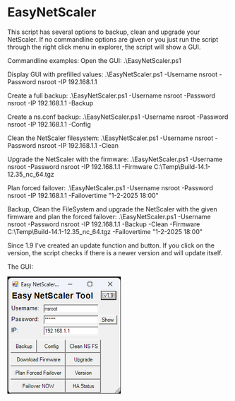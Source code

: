 # EasyNetScaler

This script has several options to backup, clean and upgrade your NetScaler. If no commandline options are given or you just run the script through the right click menu in explorer, the script will show a GUI.

Commandline examples:
Open the GUI: .\EasyNetScaler.ps1

Display GUI with prefilled values: .\EasyNetScaler.ps1 -Username nsroot -Password nsroot -IP 192.168.1.1

Create a full backup: .\EasyNetScaler.ps1 -Username nsroot -Password nsroot -IP 192.168.1.1 -Backup

Create a ns.conf backup: .\EasyNetScaler.ps1 -Username nsroot -Password nsroot -IP 192.168.1.1 -Config

Clean the NetScaler filesystem: .\EasyNetScaler.ps1 -Username nsroot -Password nsroot -IP 192.168.1.1 -Clean

Upgrade the NetScaler with the firmware: .\EasyNetScaler.ps1 -Username nsroot -Password nsroot -IP 192.168.1.1 -Firmware C:\Temp\Build-14.1-12.35_nc_64.tgz

Plan forced failover: .\EasyNetScaler.ps1 -Username nsroot -Password nsroot -IP 192.168.1.1 -Failovertime "1-2-2025 18:00"

Backup, Clean the FileSystem and upgrade the NetScaler with the given firmware and plan the forced failover: .\EasyNetScaler.ps1 -Username nsroot -Password nsroot -IP 192.168.1.1 -Backup -Clean -Firmware C:\Temp\Build-14.1-12.35_nc_64.tgz -Failovertime "1-2-2025 18:00"

Since 1.9 I've created an update function and button. If you click on the version, the script checks if there is a newer version and will update itself.

The GUI:

![EasyNetScaler.ps1 screenshot](https://github.com/hpmillaard/EasyNetScaler/blob/main/EasyNetScaler.png?raw=true)

